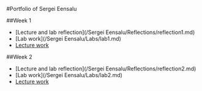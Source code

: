 #Portfolio of Sergei Eensalu

##Week 1
 - [Lecture and lab reflection](/Sergei Eensalu/Reflections/reflection1.md)
 - [Lab work](/Sergei Eensalu/Labs/lab1.md)
 - [Lecture work](/Sergei%20Eensalu/Lectures/lecture1.md)


##Week 2
 - [Lecture and lab reflection](/Sergei Eensalu/Reflections/reflection2.md)
 - [Lab work](/Sergei Eensalu/Labs/lab2.md)
 - [Lecture work](/Sergei%20Eensalu/Lectures/lecture2.md)
